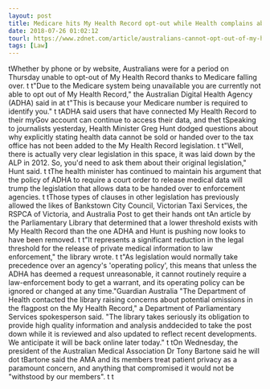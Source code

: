 ```yaml
---
layout: post
title: Medicare hits My Health Record opt-out while Health complains about Parl Library
date: 2018-07-26 01:02:12
tourl: https://www.zdnet.com/article/australians-cannot-opt-out-of-my-health-record-today-because-medicare-is-down/
tags: [Law]
---
```

 tWhether by phone or by website, Australians were for a period on Thursday unable to opt-out of My Health Record thanks to Medicare falling over. t t"Due to the Medicare system being unavailable you are currently not able to opt out of My Health Record," the Australian Digital Health Agency (ADHA) said in at t"This is because your Medicare number is required to identify you." t tADHA said users that have connected My Health Record to their myGov account can continue to access their data, and thet tSpeaking to journalists yesterday, Health Minister Greg Hunt dodged questions about why explicitly stating health data cannot be sold or handed over to the tax office has not been added to the My Health Record legislation. t t"Well, there is actually very clear legislation in this space, it was laid down by the ALP in 2012. So, you'd need to ask them about their original legislation," Hunt said. t tThe health minister has continued to maintain his argument that the policy of ADHA to require a court order to release medical data will trump the legislation that allows data to be handed over to enforcement agencies. t tThose types of clauses in other legislation has previously allowed the likes of Bankstown City Council, Victorian Taxi Services, the RSPCA of Victoria, and Australia Post to get their hands ont tAn article by the Parliamentary Library that determined that a lower threshold exists with My Health Record than the one ADHA and Hunt is pushing now looks to have been removed. t t"It represents a significant reduction in the legal threshold for the release of private medical information to law enforcement," the library wrote. t t"As legislation would normally take precedence over an agency's 'operating policy', this means that unless the ADHA has deemed a request unreasonable, it cannot routinely require a law-enforcement body to get a warrant, and its operating policy can be ignored or changed at any time."Guardian Australia "The Department of Health contacted the library raising concerns about potential omissions in the flagpost on the My Health Record," a Department of Parliamentary Services spokesperson said. "The library takes seriously its obligation to provide high quality information and analysis anddecided to take the post down while it is reviewed and also updated to reflect recent developments. We anticipate it will be back online later today." t tOn Wednesday, the president of the Australian Medical Association Dr Tony Bartone said he will dot tBartone said the AMA and its members treat patient privacy as a paramount concern, and anything that compromised it would not be "withstood by our members". t t
